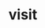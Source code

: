 ---
title: "visit"
layout: cache
categories: [package, develop]
meta: {"versions": ["3.3.3"], "compilers": ["gcc@=11.1.0", "gcc@=11.4.0"], "oss": ["ubuntu20.04", "ubuntu22.04"], "platforms": ["linux"], "targets": ["x86_64_v3"], "stacks": ["data-vis-sdk", "e4s", "root"], "num_specs": 40, "num_specs_by_stack": {"data-vis-sdk": 24, "root": 40, "e4s": 16}}
spec_details: [{"hash": "2wh25sjf7iosjugpee2j4qatkryo3fxu", "compiler": "gcc@=11.1.0", "versions": ["3.3.3"], "os": "ubuntu20.04", "platform": "linux", "target": "x86_64_v3", "variants": ["+adios2", "build_system=cmake", "build_type=Release", "+conduit", "generator=ninja", "~gui", "+hdf5", "~ipo", "+mfem", "+mpi", "+netcdf", "patches=8fb2ef2,bd43c00", "+plugins", "+python", "+silo", "~vtkm"], "stacks": ["data-vis-sdk", "root"], "size": "-", "tarball": "https://binaries.spack.io/develop/build_cache/linux-ubuntu20.04-x86_64_v3/gcc-11.1.0/visit-3.3.3/linux-ubuntu20.04-x86_64_v3-gcc-11.1.0-visit-3.3.3-2wh25sjf7iosjugpee2j4qatkryo3fxu.spack"}, {"hash": "3nxesxiq3sqpuwkin3xzc6xbmvsfxnr5", "compiler": "gcc@=11.1.0", "versions": ["3.3.3"], "os": "ubuntu20.04", "platform": "linux", "target": "x86_64_v3", "variants": ["+adios2", "build_system=cmake", "build_type=Release", "+conduit", "generator=ninja", "~gui", "+hdf5", "~ipo", "+mfem", "+mpi", "+netcdf", "patches=8fb2ef2,bd43c00", "+plugins", "+python", "+silo", "~vtkm"], "stacks": ["data-vis-sdk", "root"], "size": "-", "tarball": "https://binaries.spack.io/develop/build_cache/linux-ubuntu20.04-x86_64_v3/gcc-11.1.0/visit-3.3.3/linux-ubuntu20.04-x86_64_v3-gcc-11.1.0-visit-3.3.3-3nxesxiq3sqpuwkin3xzc6xbmvsfxnr5.spack"}, {"hash": "i6zhpdlbzdkcwvlko3kpd7dgvtdjoye4", "compiler": "gcc@=11.1.0", "versions": ["3.3.3"], "os": "ubuntu20.04", "platform": "linux", "target": "x86_64_v3", "variants": ["+adios2", "build_system=cmake", "build_type=Release", "+conduit", "generator=ninja", "~gui", "+hdf5", "~ipo", "+mfem", "+mpi", "+netcdf", "patches=8fb2ef2,bd43c00", "+plugins", "+python", "+silo", "~vtkm"], "stacks": ["data-vis-sdk", "root"], "size": "-", "tarball": "https://binaries.spack.io/develop/build_cache/linux-ubuntu20.04-x86_64_v3/gcc-11.1.0/visit-3.3.3/linux-ubuntu20.04-x86_64_v3-gcc-11.1.0-visit-3.3.3-i6zhpdlbzdkcwvlko3kpd7dgvtdjoye4.spack"}, {"hash": "77nhoh3e3hukrlwvvuvpxtwe4gzrwkus", "compiler": "gcc@=11.1.0", "versions": ["3.3.3"], "os": "ubuntu20.04", "platform": "linux", "target": "x86_64_v3", "variants": ["+adios2", "build_system=cmake", "build_type=Release", "+conduit", "generator=ninja", "~gui", "+hdf5", "~ipo", "+mfem", "+mpi", "+netcdf", "patches=8fb2ef2,bd43c00", "+plugins", "+python", "+silo", "~vtkm"], "stacks": ["data-vis-sdk", "root"], "size": "-", "tarball": "https://binaries.spack.io/develop/build_cache/linux-ubuntu20.04-x86_64_v3/gcc-11.1.0/visit-3.3.3/linux-ubuntu20.04-x86_64_v3-gcc-11.1.0-visit-3.3.3-77nhoh3e3hukrlwvvuvpxtwe4gzrwkus.spack"}, {"hash": "grevdyihf6vygzqdkpvwnrttkv2solhm", "compiler": "gcc@=11.1.0", "versions": ["3.3.3"], "os": "ubuntu20.04", "platform": "linux", "target": "x86_64_v3", "variants": ["+adios2", "build_system=cmake", "build_type=Release", "+conduit", "generator=ninja", "~gui", "+hdf5", "~ipo", "+mfem", "+mpi", "+netcdf", "patches=8fb2ef2,bd43c00", "+plugins", "+python", "+silo", "~vtkm"], "stacks": ["data-vis-sdk", "root"], "size": "-", "tarball": "https://binaries.spack.io/develop/build_cache/linux-ubuntu20.04-x86_64_v3/gcc-11.1.0/visit-3.3.3/linux-ubuntu20.04-x86_64_v3-gcc-11.1.0-visit-3.3.3-grevdyihf6vygzqdkpvwnrttkv2solhm.spack"}, {"hash": "ky45bwcuv25zzprpeg2qlqdjijub3fba", "compiler": "gcc@=11.1.0", "versions": ["3.3.3"], "os": "ubuntu20.04", "platform": "linux", "target": "x86_64_v3", "variants": ["+adios2", "build_system=cmake", "build_type=Release", "+conduit", "generator=ninja", "~gui", "+hdf5", "~ipo", "+mfem", "+mpi", "+netcdf", "patches=8fb2ef2,bd43c00", "+plugins", "+python", "+silo", "~vtkm"], "stacks": ["data-vis-sdk", "root"], "size": "-", "tarball": "https://binaries.spack.io/develop/build_cache/linux-ubuntu20.04-x86_64_v3/gcc-11.1.0/visit-3.3.3/linux-ubuntu20.04-x86_64_v3-gcc-11.1.0-visit-3.3.3-ky45bwcuv25zzprpeg2qlqdjijub3fba.spack"}, {"hash": "6purjqwqbgbhm7gnqnfy3k4qdzaflth6", "compiler": "gcc@=11.1.0", "versions": ["3.3.3"], "os": "ubuntu20.04", "platform": "linux", "target": "x86_64_v3", "variants": ["+adios2", "build_system=cmake", "build_type=Release", "+conduit", "generator=ninja", "~gui", "+hdf5", "~ipo", "+mfem", "+mpi", "+netcdf", "patches=8fb2ef2,bd43c00", "+plugins", "+python", "+silo", "~vtkm"], "stacks": ["data-vis-sdk", "root"], "size": "-", "tarball": "https://binaries.spack.io/develop/build_cache/linux-ubuntu20.04-x86_64_v3/gcc-11.1.0/visit-3.3.3/linux-ubuntu20.04-x86_64_v3-gcc-11.1.0-visit-3.3.3-6purjqwqbgbhm7gnqnfy3k4qdzaflth6.spack"}, {"hash": "nvepeoazab73hpmdpozrav523u23b2vv", "compiler": "gcc@=11.1.0", "versions": ["3.3.3"], "os": "ubuntu20.04", "platform": "linux", "target": "x86_64_v3", "variants": ["+adios2", "build_system=cmake", "build_type=Release", "+conduit", "generator=ninja", "~gui", "+hdf5", "~ipo", "+mfem", "+mpi", "+netcdf", "patches=8fb2ef2,bd43c00", "+plugins", "+python", "+silo", "~vtkm"], "stacks": ["data-vis-sdk", "root"], "size": "-", "tarball": "https://binaries.spack.io/develop/build_cache/linux-ubuntu20.04-x86_64_v3/gcc-11.1.0/visit-3.3.3/linux-ubuntu20.04-x86_64_v3-gcc-11.1.0-visit-3.3.3-nvepeoazab73hpmdpozrav523u23b2vv.spack"}, {"hash": "a2wxpwci6oi6ncmwi25q36dpbcr2otfx", "compiler": "gcc@=11.1.0", "versions": ["3.3.3"], "os": "ubuntu20.04", "platform": "linux", "target": "x86_64_v3", "variants": ["+adios2", "build_system=cmake", "build_type=Release", "+conduit", "generator=ninja", "~gui", "+hdf5", "~ipo", "+mfem", "+mpi", "+netcdf", "patches=8fb2ef2,bd43c00", "+plugins", "+python", "+silo", "~vtkm"], "stacks": ["data-vis-sdk", "root"], "size": "-", "tarball": "https://binaries.spack.io/develop/build_cache/linux-ubuntu20.04-x86_64_v3/gcc-11.1.0/visit-3.3.3/linux-ubuntu20.04-x86_64_v3-gcc-11.1.0-visit-3.3.3-a2wxpwci6oi6ncmwi25q36dpbcr2otfx.spack"}, {"hash": "jpqqtl2uf6vzvoe2fdkc7zxrgcccwp4h", "compiler": "gcc@=11.1.0", "versions": ["3.3.3"], "os": "ubuntu20.04", "platform": "linux", "target": "x86_64_v3", "variants": ["+adios2", "build_system=cmake", "build_type=Release", "+conduit", "generator=ninja", "~gui", "+hdf5", "~ipo", "+mfem", "+mpi", "+netcdf", "patches=8fb2ef2,bd43c00", "+plugins", "+python", "+silo", "~vtkm"], "stacks": ["data-vis-sdk", "root"], "size": "-", "tarball": "https://binaries.spack.io/develop/build_cache/linux-ubuntu20.04-x86_64_v3/gcc-11.1.0/visit-3.3.3/linux-ubuntu20.04-x86_64_v3-gcc-11.1.0-visit-3.3.3-jpqqtl2uf6vzvoe2fdkc7zxrgcccwp4h.spack"}, {"hash": "jg7vae2hpvgbnyibtc3i2nmc7p4e3axk", "compiler": "gcc@=11.1.0", "versions": ["3.3.3"], "os": "ubuntu20.04", "platform": "linux", "target": "x86_64_v3", "variants": ["+adios2", "build_system=cmake", "build_type=Release", "+conduit", "generator=ninja", "~gui", "+hdf5", "~ipo", "+mfem", "+mpi", "+netcdf", "patches=8fb2ef2,bd43c00", "+plugins", "+python", "+silo", "~vtkm"], "stacks": ["data-vis-sdk", "root"], "size": "-", "tarball": "https://binaries.spack.io/develop/build_cache/linux-ubuntu20.04-x86_64_v3/gcc-11.1.0/visit-3.3.3/linux-ubuntu20.04-x86_64_v3-gcc-11.1.0-visit-3.3.3-jg7vae2hpvgbnyibtc3i2nmc7p4e3axk.spack"}, {"hash": "s72i252lf4ejjok553mqy7o2hjvxcvk5", "compiler": "gcc@=11.1.0", "versions": ["3.3.3"], "os": "ubuntu20.04", "platform": "linux", "target": "x86_64_v3", "variants": ["+adios2", "build_system=cmake", "build_type=Release", "+conduit", "generator=ninja", "~gui", "+hdf5", "~ipo", "+mfem", "+mpi", "+netcdf", "patches=8fb2ef2,bd43c00", "+plugins", "+python", "+silo", "~vtkm"], "stacks": ["data-vis-sdk", "root"], "size": "-", "tarball": "https://binaries.spack.io/develop/build_cache/linux-ubuntu20.04-x86_64_v3/gcc-11.1.0/visit-3.3.3/linux-ubuntu20.04-x86_64_v3-gcc-11.1.0-visit-3.3.3-s72i252lf4ejjok553mqy7o2hjvxcvk5.spack"}, {"hash": "5tuitklahgbqiqhawz2bugzdfgdnfgkh", "compiler": "gcc@=11.1.0", "versions": ["3.3.3"], "os": "ubuntu20.04", "platform": "linux", "target": "x86_64_v3", "variants": ["+adios2", "build_system=cmake", "build_type=Release", "+conduit", "generator=ninja", "~gui", "+hdf5", "~ipo", "+mfem", "+mpi", "+netcdf", "patches=8fb2ef2,bd43c00", "+plugins", "+python", "+silo", "~vtkm"], "stacks": ["data-vis-sdk", "root"], "size": "-", "tarball": "https://binaries.spack.io/develop/build_cache/linux-ubuntu20.04-x86_64_v3/gcc-11.1.0/visit-3.3.3/linux-ubuntu20.04-x86_64_v3-gcc-11.1.0-visit-3.3.3-5tuitklahgbqiqhawz2bugzdfgdnfgkh.spack"}, {"hash": "avqhuhxcylgcp6nexjnzo376j5kid2pn", "compiler": "gcc@=11.1.0", "versions": ["3.3.3"], "os": "ubuntu20.04", "platform": "linux", "target": "x86_64_v3", "variants": ["+adios2", "build_system=cmake", "build_type=Release", "+conduit", "generator=ninja", "~gui", "+hdf5", "~ipo", "+mfem", "+mpi", "+netcdf", "patches=8fb2ef2,bd43c00", "+plugins", "+python", "+silo", "~vtkm"], "stacks": ["data-vis-sdk", "root"], "size": "-", "tarball": "https://binaries.spack.io/develop/build_cache/linux-ubuntu20.04-x86_64_v3/gcc-11.1.0/visit-3.3.3/linux-ubuntu20.04-x86_64_v3-gcc-11.1.0-visit-3.3.3-avqhuhxcylgcp6nexjnzo376j5kid2pn.spack"}, {"hash": "mlaic3tagv32t7haipjqpsxvl77glze3", "compiler": "gcc@=11.1.0", "versions": ["3.3.3"], "os": "ubuntu20.04", "platform": "linux", "target": "x86_64_v3", "variants": ["+adios2", "build_system=cmake", "build_type=Release", "+conduit", "generator=ninja", "~gui", "+hdf5", "~ipo", "+mfem", "+mpi", "+netcdf", "patches=8fb2ef2,bd43c00", "+plugins", "+python", "+silo", "~vtkm"], "stacks": ["data-vis-sdk", "root"], "size": "-", "tarball": "https://binaries.spack.io/develop/build_cache/linux-ubuntu20.04-x86_64_v3/gcc-11.1.0/visit-3.3.3/linux-ubuntu20.04-x86_64_v3-gcc-11.1.0-visit-3.3.3-mlaic3tagv32t7haipjqpsxvl77glze3.spack"}, {"hash": "2clyi6zm44xu52skozbvdz6bpaentgkr", "compiler": "gcc@=11.1.0", "versions": ["3.3.3"], "os": "ubuntu20.04", "platform": "linux", "target": "x86_64_v3", "variants": ["+adios2", "build_system=cmake", "build_type=Release", "+conduit", "generator=ninja", "~gui", "+hdf5", "~ipo", "+mfem", "+mpi", "+netcdf", "patches=8fb2ef2,bd43c00", "+plugins", "+python", "+silo", "~vtkm"], "stacks": ["data-vis-sdk", "root"], "size": "-", "tarball": "https://binaries.spack.io/develop/build_cache/linux-ubuntu20.04-x86_64_v3/gcc-11.1.0/visit-3.3.3/linux-ubuntu20.04-x86_64_v3-gcc-11.1.0-visit-3.3.3-2clyi6zm44xu52skozbvdz6bpaentgkr.spack"}, {"hash": "reonofgqutjdmj7f3dxpabr5kik4fuuk", "compiler": "gcc@=11.1.0", "versions": ["3.3.3"], "os": "ubuntu20.04", "platform": "linux", "target": "x86_64_v3", "variants": ["+adios2", "build_system=cmake", "build_type=Release", "+conduit", "generator=ninja", "~gui", "+hdf5", "~ipo", "+mfem", "+mpi", "+netcdf", "patches=8fb2ef2,bd43c00", "+plugins", "+python", "+silo", "~vtkm"], "stacks": ["data-vis-sdk", "root"], "size": "-", "tarball": "https://binaries.spack.io/develop/build_cache/linux-ubuntu20.04-x86_64_v3/gcc-11.1.0/visit-3.3.3/linux-ubuntu20.04-x86_64_v3-gcc-11.1.0-visit-3.3.3-reonofgqutjdmj7f3dxpabr5kik4fuuk.spack"}, {"hash": "hdd3lpije4554swaek5m7kepgm7bejas", "compiler": "gcc@=11.1.0", "versions": ["3.3.3"], "os": "ubuntu20.04", "platform": "linux", "target": "x86_64_v3", "variants": ["+adios2", "build_system=cmake", "build_type=Release", "+conduit", "generator=ninja", "~gui", "+hdf5", "~ipo", "+mfem", "+mpi", "+netcdf", "patches=8fb2ef2,bd43c00", "+plugins", "+python", "+silo", "~vtkm"], "stacks": ["data-vis-sdk", "root"], "size": "-", "tarball": "https://binaries.spack.io/develop/build_cache/linux-ubuntu20.04-x86_64_v3/gcc-11.1.0/visit-3.3.3/linux-ubuntu20.04-x86_64_v3-gcc-11.1.0-visit-3.3.3-hdd3lpije4554swaek5m7kepgm7bejas.spack"}, {"hash": "aue636i3hlqyogf2onyozhy3iqccdbc7", "compiler": "gcc@=11.1.0", "versions": ["3.3.3"], "os": "ubuntu20.04", "platform": "linux", "target": "x86_64_v3", "variants": ["+adios2", "build_system=cmake", "build_type=Release", "+conduit", "generator=ninja", "~gui", "+hdf5", "~ipo", "+mfem", "+mpi", "+netcdf", "patches=8fb2ef2,bd43c00", "+plugins", "+python", "+silo", "~vtkm"], "stacks": ["data-vis-sdk", "root"], "size": "-", "tarball": "https://binaries.spack.io/develop/build_cache/linux-ubuntu20.04-x86_64_v3/gcc-11.1.0/visit-3.3.3/linux-ubuntu20.04-x86_64_v3-gcc-11.1.0-visit-3.3.3-aue636i3hlqyogf2onyozhy3iqccdbc7.spack"}, {"hash": "vvu4auuctn74xeh57g67fchgw32duwul", "compiler": "gcc@=11.1.0", "versions": ["3.3.3"], "os": "ubuntu20.04", "platform": "linux", "target": "x86_64_v3", "variants": ["+adios2", "build_system=cmake", "build_type=Release", "+conduit", "generator=ninja", "~gui", "+hdf5", "~ipo", "+mfem", "+mpi", "+netcdf", "patches=8fb2ef2,bd43c00", "+plugins", "+python", "+silo", "~vtkm"], "stacks": ["data-vis-sdk", "root"], "size": "-", "tarball": "https://binaries.spack.io/develop/build_cache/linux-ubuntu20.04-x86_64_v3/gcc-11.1.0/visit-3.3.3/linux-ubuntu20.04-x86_64_v3-gcc-11.1.0-visit-3.3.3-vvu4auuctn74xeh57g67fchgw32duwul.spack"}, {"hash": "uecfcgpetyf4pifth4mzjuc5v5vvb2uo", "compiler": "gcc@=11.1.0", "versions": ["3.3.3"], "os": "ubuntu20.04", "platform": "linux", "target": "x86_64_v3", "variants": ["+adios2", "build_system=cmake", "build_type=Release", "+conduit", "generator=ninja", "~gui", "+hdf5", "~ipo", "+mfem", "+mpi", "+netcdf", "patches=8fb2ef2,bd43c00", "+plugins", "+python", "+silo", "~vtkm"], "stacks": ["data-vis-sdk", "root"], "size": "-", "tarball": "https://binaries.spack.io/develop/build_cache/linux-ubuntu20.04-x86_64_v3/gcc-11.1.0/visit-3.3.3/linux-ubuntu20.04-x86_64_v3-gcc-11.1.0-visit-3.3.3-uecfcgpetyf4pifth4mzjuc5v5vvb2uo.spack"}, {"hash": "egdg66tzvdjufbciibos5hk7gfazqjoq", "compiler": "gcc@=11.1.0", "versions": ["3.3.3"], "os": "ubuntu20.04", "platform": "linux", "target": "x86_64_v3", "variants": ["+adios2", "build_system=cmake", "build_type=Release", "+conduit", "generator=ninja", "~gui", "+hdf5", "~ipo", "+mfem", "+mpi", "+netcdf", "patches=8fb2ef2,bd43c00", "+plugins", "+python", "+silo", "~vtkm"], "stacks": ["data-vis-sdk", "root"], "size": "-", "tarball": "https://binaries.spack.io/develop/build_cache/linux-ubuntu20.04-x86_64_v3/gcc-11.1.0/visit-3.3.3/linux-ubuntu20.04-x86_64_v3-gcc-11.1.0-visit-3.3.3-egdg66tzvdjufbciibos5hk7gfazqjoq.spack"}, {"hash": "qugnmvud3b3xzl5hk5ehbysf3664jkx4", "compiler": "gcc@=11.1.0", "versions": ["3.3.3"], "os": "ubuntu20.04", "platform": "linux", "target": "x86_64_v3", "variants": ["+adios2", "build_system=cmake", "build_type=Release", "+conduit", "generator=ninja", "~gui", "+hdf5", "~ipo", "+mfem", "+mpi", "+netcdf", "patches=8fb2ef2,bd43c00", "+plugins", "+python", "+silo", "~vtkm"], "stacks": ["data-vis-sdk", "root"], "size": "-", "tarball": "https://binaries.spack.io/develop/build_cache/linux-ubuntu20.04-x86_64_v3/gcc-11.1.0/visit-3.3.3/linux-ubuntu20.04-x86_64_v3-gcc-11.1.0-visit-3.3.3-qugnmvud3b3xzl5hk5ehbysf3664jkx4.spack"}, {"hash": "jg3sbztaf4z2oxags4o6z2jak2zgzqec", "compiler": "gcc@=11.1.0", "versions": ["3.3.3"], "os": "ubuntu20.04", "platform": "linux", "target": "x86_64_v3", "variants": ["+adios2", "build_system=cmake", "build_type=Release", "+conduit", "generator=ninja", "~gui", "+hdf5", "~ipo", "+mfem", "+mpi", "+netcdf", "patches=8fb2ef2,bd43c00", "+plugins", "+python", "+silo", "~vtkm"], "stacks": ["data-vis-sdk", "root"], "size": "-", "tarball": "https://binaries.spack.io/develop/build_cache/linux-ubuntu20.04-x86_64_v3/gcc-11.1.0/visit-3.3.3/linux-ubuntu20.04-x86_64_v3-gcc-11.1.0-visit-3.3.3-jg3sbztaf4z2oxags4o6z2jak2zgzqec.spack"}, {"hash": "r5x2jtp2tuql73se2a4jed6wobli7w45", "compiler": "gcc@=11.4.0", "versions": ["3.3.3"], "os": "ubuntu22.04", "platform": "linux", "target": "x86_64_v3", "variants": ["+adios2", "build_system=cmake", "build_type=Release", "+conduit", "generator=ninja", "~gui", "+hdf5", "~ipo", "+mfem", "+mpi", "+netcdf", "patches=8fb2ef2,bd43c00", "+plugins", "+python", "+silo", "~vtkm"], "stacks": ["e4s", "root"], "size": "-", "tarball": "https://binaries.spack.io/develop/build_cache/linux-ubuntu22.04-x86_64_v3/gcc-11.4.0/visit-3.3.3/linux-ubuntu22.04-x86_64_v3-gcc-11.4.0-visit-3.3.3-r5x2jtp2tuql73se2a4jed6wobli7w45.spack"}, {"hash": "52k55nlfmwxnjrbnpjglm2ci4adren3h", "compiler": "gcc@=11.4.0", "versions": ["3.3.3"], "os": "ubuntu22.04", "platform": "linux", "target": "x86_64_v3", "variants": ["+adios2", "build_system=cmake", "build_type=Release", "+conduit", "generator=ninja", "~gui", "+hdf5", "~ipo", "+mfem", "+mpi", "+netcdf", "patches=8fb2ef2,bd43c00", "+plugins", "+python", "+silo", "~vtkm"], "stacks": ["e4s", "root"], "size": "-", "tarball": "https://binaries.spack.io/develop/build_cache/linux-ubuntu22.04-x86_64_v3/gcc-11.4.0/visit-3.3.3/linux-ubuntu22.04-x86_64_v3-gcc-11.4.0-visit-3.3.3-52k55nlfmwxnjrbnpjglm2ci4adren3h.spack"}, {"hash": "mpx4q4ljo52pnmyxh6inb5gquq7vganj", "compiler": "gcc@=11.4.0", "versions": ["3.3.3"], "os": "ubuntu22.04", "platform": "linux", "target": "x86_64_v3", "variants": ["+adios2", "build_system=cmake", "build_type=Release", "+conduit", "generator=ninja", "~gui", "+hdf5", "~ipo", "+mfem", "+mpi", "+netcdf", "patches=8fb2ef2,bd43c00", "+plugins", "+python", "+silo", "~vtkm"], "stacks": ["e4s", "root"], "size": "-", "tarball": "https://binaries.spack.io/develop/build_cache/linux-ubuntu22.04-x86_64_v3/gcc-11.4.0/visit-3.3.3/linux-ubuntu22.04-x86_64_v3-gcc-11.4.0-visit-3.3.3-mpx4q4ljo52pnmyxh6inb5gquq7vganj.spack"}, {"hash": "ancrel2ykh7be5mpuh4akhfak2nyebmx", "compiler": "gcc@=11.4.0", "versions": ["3.3.3"], "os": "ubuntu22.04", "platform": "linux", "target": "x86_64_v3", "variants": ["+adios2", "build_system=cmake", "build_type=Release", "+conduit", "generator=ninja", "~gui", "+hdf5", "~ipo", "+mfem", "+mpi", "+netcdf", "patches=8fb2ef2,bd43c00", "+plugins", "+python", "+silo", "~vtkm"], "stacks": ["e4s", "root"], "size": "-", "tarball": "https://binaries.spack.io/develop/build_cache/linux-ubuntu22.04-x86_64_v3/gcc-11.4.0/visit-3.3.3/linux-ubuntu22.04-x86_64_v3-gcc-11.4.0-visit-3.3.3-ancrel2ykh7be5mpuh4akhfak2nyebmx.spack"}, {"hash": "djkvxvdw5wdc2ftqzm2l2d62nv4ftqq3", "compiler": "gcc@=11.4.0", "versions": ["3.3.3"], "os": "ubuntu22.04", "platform": "linux", "target": "x86_64_v3", "variants": ["+adios2", "build_system=cmake", "build_type=Release", "+conduit", "generator=ninja", "~gui", "+hdf5", "~ipo", "+mfem", "+mpi", "+netcdf", "patches=8fb2ef2,bd43c00", "+plugins", "+python", "+silo", "~vtkm"], "stacks": ["e4s", "root"], "size": "-", "tarball": "https://binaries.spack.io/develop/build_cache/linux-ubuntu22.04-x86_64_v3/gcc-11.4.0/visit-3.3.3/linux-ubuntu22.04-x86_64_v3-gcc-11.4.0-visit-3.3.3-djkvxvdw5wdc2ftqzm2l2d62nv4ftqq3.spack"}, {"hash": "2t7cywcizzkyw42fistf3fdpk44xsi5q", "compiler": "gcc@=11.4.0", "versions": ["3.3.3"], "os": "ubuntu22.04", "platform": "linux", "target": "x86_64_v3", "variants": ["+adios2", "build_system=cmake", "build_type=Release", "+conduit", "generator=ninja", "~gui", "+hdf5", "~ipo", "+mfem", "+mpi", "+netcdf", "patches=8fb2ef2,bd43c00", "+plugins", "+python", "+silo", "~vtkm"], "stacks": ["e4s", "root"], "size": "-", "tarball": "https://binaries.spack.io/develop/build_cache/linux-ubuntu22.04-x86_64_v3/gcc-11.4.0/visit-3.3.3/linux-ubuntu22.04-x86_64_v3-gcc-11.4.0-visit-3.3.3-2t7cywcizzkyw42fistf3fdpk44xsi5q.spack"}, {"hash": "z6ogw4dnvvhqhybiw66i5sqvrafbwkjx", "compiler": "gcc@=11.4.0", "versions": ["3.3.3"], "os": "ubuntu22.04", "platform": "linux", "target": "x86_64_v3", "variants": ["+adios2", "build_system=cmake", "build_type=Release", "+conduit", "generator=ninja", "~gui", "+hdf5", "~ipo", "+mfem", "+mpi", "+netcdf", "patches=8fb2ef2,bd43c00", "+plugins", "+python", "+silo", "~vtkm"], "stacks": ["e4s", "root"], "size": "-", "tarball": "https://binaries.spack.io/develop/build_cache/linux-ubuntu22.04-x86_64_v3/gcc-11.4.0/visit-3.3.3/linux-ubuntu22.04-x86_64_v3-gcc-11.4.0-visit-3.3.3-z6ogw4dnvvhqhybiw66i5sqvrafbwkjx.spack"}, {"hash": "qjarvhov6glwrqkxdkdkcvtnafvh3ozw", "compiler": "gcc@=11.4.0", "versions": ["3.3.3"], "os": "ubuntu22.04", "platform": "linux", "target": "x86_64_v3", "variants": ["+adios2", "build_system=cmake", "build_type=Release", "+conduit", "generator=ninja", "~gui", "+hdf5", "~ipo", "+mfem", "+mpi", "+netcdf", "patches=8fb2ef2,bd43c00", "+plugins", "+python", "+silo", "~vtkm"], "stacks": ["e4s", "root"], "size": "-", "tarball": "https://binaries.spack.io/develop/build_cache/linux-ubuntu22.04-x86_64_v3/gcc-11.4.0/visit-3.3.3/linux-ubuntu22.04-x86_64_v3-gcc-11.4.0-visit-3.3.3-qjarvhov6glwrqkxdkdkcvtnafvh3ozw.spack"}, {"hash": "izn45qz65rz6gcftptjo5pfzr23zfr6m", "compiler": "gcc@=11.4.0", "versions": ["3.3.3"], "os": "ubuntu22.04", "platform": "linux", "target": "x86_64_v3", "variants": ["+adios2", "build_system=cmake", "build_type=Release", "+conduit", "generator=ninja", "~gui", "+hdf5", "~ipo", "+mfem", "+mpi", "+netcdf", "patches=8fb2ef2,bd43c00", "+plugins", "+python", "+silo", "~vtkm"], "stacks": ["e4s", "root"], "size": "-", "tarball": "https://binaries.spack.io/develop/build_cache/linux-ubuntu22.04-x86_64_v3/gcc-11.4.0/visit-3.3.3/linux-ubuntu22.04-x86_64_v3-gcc-11.4.0-visit-3.3.3-izn45qz65rz6gcftptjo5pfzr23zfr6m.spack"}, {"hash": "gfq3nstvr2zx62hcsgh3bwhktvzj4rqg", "compiler": "gcc@=11.4.0", "versions": ["3.3.3"], "os": "ubuntu22.04", "platform": "linux", "target": "x86_64_v3", "variants": ["+adios2", "build_system=cmake", "build_type=Release", "+conduit", "generator=ninja", "~gui", "+hdf5", "~ipo", "+mfem", "+mpi", "+netcdf", "patches=8fb2ef2,bd43c00", "+plugins", "+python", "+silo", "~vtkm"], "stacks": ["e4s", "root"], "size": "-", "tarball": "https://binaries.spack.io/develop/build_cache/linux-ubuntu22.04-x86_64_v3/gcc-11.4.0/visit-3.3.3/linux-ubuntu22.04-x86_64_v3-gcc-11.4.0-visit-3.3.3-gfq3nstvr2zx62hcsgh3bwhktvzj4rqg.spack"}, {"hash": "l33iz3qp3yrie4g7or4a6dtsmnroej6c", "compiler": "gcc@=11.4.0", "versions": ["3.3.3"], "os": "ubuntu22.04", "platform": "linux", "target": "x86_64_v3", "variants": ["+adios2", "build_system=cmake", "build_type=Release", "+conduit", "generator=ninja", "~gui", "+hdf5", "~ipo", "+mfem", "+mpi", "+netcdf", "patches=8fb2ef2,bd43c00", "+plugins", "+python", "+silo", "~vtkm"], "stacks": ["e4s", "root"], "size": "-", "tarball": "https://binaries.spack.io/develop/build_cache/linux-ubuntu22.04-x86_64_v3/gcc-11.4.0/visit-3.3.3/linux-ubuntu22.04-x86_64_v3-gcc-11.4.0-visit-3.3.3-l33iz3qp3yrie4g7or4a6dtsmnroej6c.spack"}, {"hash": "qxv7l464oyuxcdauc75fg3ultpgua5sr", "compiler": "gcc@=11.4.0", "versions": ["3.3.3"], "os": "ubuntu22.04", "platform": "linux", "target": "x86_64_v3", "variants": ["+adios2", "build_system=cmake", "build_type=Release", "+conduit", "generator=ninja", "~gui", "+hdf5", "~ipo", "+mfem", "+mpi", "+netcdf", "patches=8fb2ef2,bd43c00", "+plugins", "+python", "+silo", "~vtkm"], "stacks": ["e4s", "root"], "size": "-", "tarball": "https://binaries.spack.io/develop/build_cache/linux-ubuntu22.04-x86_64_v3/gcc-11.4.0/visit-3.3.3/linux-ubuntu22.04-x86_64_v3-gcc-11.4.0-visit-3.3.3-qxv7l464oyuxcdauc75fg3ultpgua5sr.spack"}, {"hash": "l3hcfje3bfhqg2m5rceeo3yzr57to5jr", "compiler": "gcc@=11.4.0", "versions": ["3.3.3"], "os": "ubuntu22.04", "platform": "linux", "target": "x86_64_v3", "variants": ["+adios2", "build_system=cmake", "build_type=Release", "+conduit", "generator=ninja", "~gui", "+hdf5", "~ipo", "+mfem", "+mpi", "+netcdf", "patches=8fb2ef2,bd43c00", "+plugins", "+python", "+silo", "~vtkm"], "stacks": ["e4s", "root"], "size": "-", "tarball": "https://binaries.spack.io/develop/build_cache/linux-ubuntu22.04-x86_64_v3/gcc-11.4.0/visit-3.3.3/linux-ubuntu22.04-x86_64_v3-gcc-11.4.0-visit-3.3.3-l3hcfje3bfhqg2m5rceeo3yzr57to5jr.spack"}, {"hash": "73ch74zoet7pf7gvknbhmlp54fxw2mm3", "compiler": "gcc@=11.4.0", "versions": ["3.3.3"], "os": "ubuntu22.04", "platform": "linux", "target": "x86_64_v3", "variants": ["+adios2", "build_system=cmake", "build_type=Release", "+conduit", "generator=ninja", "~gui", "+hdf5", "~ipo", "+mfem", "+mpi", "+netcdf", "patches=8fb2ef2,bd43c00", "+plugins", "+python", "+silo", "~vtkm"], "stacks": ["e4s", "root"], "size": "-", "tarball": "https://binaries.spack.io/develop/build_cache/linux-ubuntu22.04-x86_64_v3/gcc-11.4.0/visit-3.3.3/linux-ubuntu22.04-x86_64_v3-gcc-11.4.0-visit-3.3.3-73ch74zoet7pf7gvknbhmlp54fxw2mm3.spack"}, {"hash": "wrubke5el3p2jvmm4la5h6bhf6ndfsm3", "compiler": "gcc@=11.4.0", "versions": ["3.3.3"], "os": "ubuntu22.04", "platform": "linux", "target": "x86_64_v3", "variants": ["+adios2", "build_system=cmake", "build_type=Release", "+conduit", "generator=ninja", "~gui", "+hdf5", "~ipo", "+mfem", "+mpi", "+netcdf", "patches=8fb2ef2,bd43c00", "+plugins", "+python", "+silo", "~vtkm"], "stacks": ["e4s", "root"], "size": "-", "tarball": "https://binaries.spack.io/develop/build_cache/linux-ubuntu22.04-x86_64_v3/gcc-11.4.0/visit-3.3.3/linux-ubuntu22.04-x86_64_v3-gcc-11.4.0-visit-3.3.3-wrubke5el3p2jvmm4la5h6bhf6ndfsm3.spack"}, {"hash": "noppp3374jyqsqe2cux7je2oluw7o6oq", "compiler": "gcc@=11.4.0", "versions": ["3.3.3"], "os": "ubuntu22.04", "platform": "linux", "target": "x86_64_v3", "variants": ["+adios2", "build_system=cmake", "build_type=Release", "+conduit", "generator=ninja", "~gui", "+hdf5", "~ipo", "+mfem", "+mpi", "+netcdf", "patches=8fb2ef2,bd43c00", "+plugins", "+python", "+silo", "~vtkm"], "stacks": ["e4s", "root"], "size": "-", "tarball": "https://binaries.spack.io/develop/build_cache/linux-ubuntu22.04-x86_64_v3/gcc-11.4.0/visit-3.3.3/linux-ubuntu22.04-x86_64_v3-gcc-11.4.0-visit-3.3.3-noppp3374jyqsqe2cux7je2oluw7o6oq.spack"}]
---